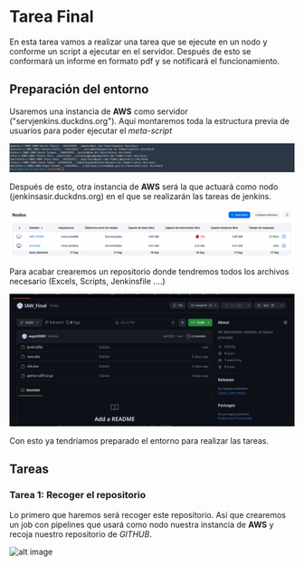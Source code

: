 # Tarea Final

En esta tarea vamos a realizar una tarea que se ejecute en un nodo y conforme un script a ejecutar en el servidor. Después de esto se conformará un informe en formato pdf y se notificará el funcionamiento.

## Preparación del entorno 

Usaremos una instancia de **AWS** como servidor ("servjenkins.duckdns.org"). Aquí montaremos toda la estructura previa de usuarios para poder ejecutar el *meta-script*

![alt image](Capturas/1usuarios.png)

Después de esto, otra instancia de **AWS** será la que actuará como nodo (jenkinsasir.duckdns.org) en el que se realizarán las tareas de jenkins.

![alt image](Capturas/2Nodos.png)

Para acabar crearemos un repositorio donde tendremos todos los archivos necesario (Excels, Scripts, Jenkinsfile ....)

![alt image](Capturas/3Repositorio.png)

Con esto ya tendriamos preparado el entorno para realizar las tareas.

## Tareas

### Tarea 1: Recoger el repositorio

Lo primero que haremos será recoger este repositorio. Así que crearemos un job con pipelines que usará como nodo nuestra instancia de **AWS**
y recoja nuestro repositorio de *GITHUB*.

![alt image](Capturas)